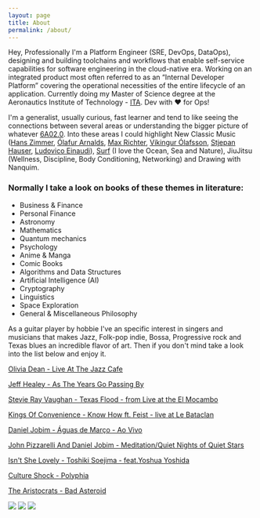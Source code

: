 ```yaml
---
layout: page
title: About
permalink: /about/
---
```


Hey, Professionally I'm a Platform Engineer (SRE, DevOps, DataOps), designing and building toolchains and workflows that enable self-service capabilities for software engineering in the cloud-native era. Working on an integrated product most often referred to as an “Internal Developer Platform” covering the operational necessities of the entire lifecycle of an application. Currently  doing my Master of Science degree at the Aeronautics Institute of Technology - [ITA](https://www.timeshighereducation.com/world-university-rankings/technological-institute-aeronautics). Dev with ♥ for Ops!

I'm a generalist,  usually curious, fast learner and tend to like seeing the connections between several areas or understanding the bigger picture of whatever [6A02.0](https://www.youtube.com/watch?v=kVBAYmY8slM). Into these areas I could highlight New Classic Music ([Hans Zimmer](https://www.youtube.com/watch?v=kottjfEd7Zw), [Ólafur Arnalds](https://www.youtube.com/watch?v=Kb34JCz5wvY&t=1213s), [Max Richter](https://www.youtube.com/watch?v=b_YHE4Sx-08), [Víkingur Ólafsson](https://www.youtube.com/watch?v=h3-rNMhIyuQ), [Stjepan Hauser](https://www.youtube.com/watch?v=kn1gcjuhlhg), [Ludovico Einaudi](https://www.youtube.com/watch?v=70cfoPloJq8)), [Surf](https://www.youtube.com/watch?v=jyq_xRhSMTc) (I love the Ocean, Sea and Nature), JiuJitsu (Wellness, Discipline, Body Conditioning, Networking) and Drawing with Nanquim.

### Normally I take a look on books of these themes in literature:
- Business & Finance
- Personal Finance
- Astronomy    
- Mathematics
- Quantum mechanics
- Psychology
- Anime & Manga 
- Comic Books
- Algorithms and Data Structures
- Artificial Intelligence (AI)
- Cryptography
- Linguistics
- Space Exploration
- General & Miscellaneous Philosophy

As a guitar player by hobbie I've an specific interest in singers and musicians that makes Jazz, Folk-pop indie, Bossa, Progressive rock and Texas blues an incredible flavor of art. Then if you don't mind take a look into the list below and enjoy it.

[Olivia Dean - Live At The Jazz Cafe](https://www.youtube.com/watch?v=St7G1F4mu_4&t=1572s)

[Jeff Healey - As The Years Go Passing By](https://www.youtube.com/watch?v=gIkOaTVu8uM&list=RDgIkOaTVu8uM&start_radio=1)

[Stevie Ray Vaughan - Texas Flood - from Live at the El Mocambo](https://www.youtube.com/watch?v=KC5H9P4F5Uk)

[Kings Of Convenience - Know How ft. Feist - live at Le Bataclan](https://www.youtube.com/watch?v=HuJOswNKuwo)

[Daniel Jobim - Águas de Março - Ao Vivo](https://www.youtube.com/watch?v=achxrz7ixxY&list=RDEMavVpSFR4FaOsgmiSjRFdRg&start_radio=1&rv=ErE2Cpko1XI)

[John Pizzarelli And Daniel Jobim - Meditation/Quiet Nights of Quiet Stars](https://www.youtube.com/watch?v=ErE2Cpko1XI&list=RDEMavVpSFR4FaOsgmiSjRFdRg&index=2)

[Isn't She Lovely - Toshiki Soejima - feat.Yoshua Yoshida](https://www.youtube.com/watch?v=eHxiYwYdTZM)

[Culture Shock - Polyphia](https://www.youtube.com/watch?v=EF-PT-3IggA&list=OLAK5uy_n0DUffe79AzN1W2kP5U35qiHi1dvRJwoc)

[The Aristocrats - Bad Asteroid](https://www.youtube.com/watch?v=B8gOMUjwtwQ)

	
![](https://i.imgsafe.org/60/607aec4f21.png)
![](https://i.imgsafe.org/60/6078e2a31f.png)
![](https://i.imgsafe.org/60/60775a2051.png)
